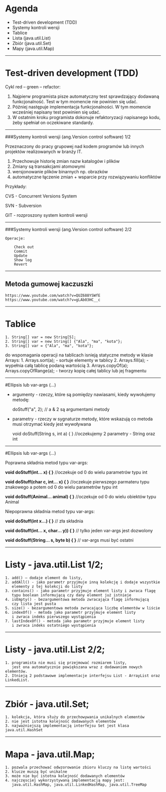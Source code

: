 #  Agenda
- Test-driven development (TDD)
- Systemy kontroli wersji
- Tablice
- Lista (java.util.List)
- Zbiór (java.util.Set)
- Mapy (java.util.Map)
---
# Test-driven development (TDD)

Cykl red – green – refactor:

1. Najpierw programista pisze automatyczny test sprawdzający dodawaną funkcjonalność. Test w tym momencie nie powinien się udać.
2. Później następuje implementacja funkcjonalności. W tym momencie wcześniej napisany test powinien się udać.
3. W ostatnim kroku programista dokonuje refaktoryzacji napisanego kodu, żeby spełniał on oczekiwane standardy.

---
###Systemy kontroli wersji (ang.Version control software) 1/2

Przeznaczony do pracy grupowej nad kodem programów lub innych projektów realizowanych w branży IT.
1. Przechowuje historię zmian nazw katalogów i plików
2. Zmiany są transakcjami atomowymi
3. wersjonowanie plików binarnych np. obrazków
4. automatyczne łączenie zmian + wsparcie przy rozwiązywaniu konfliktów

Przykłady:

CVS - Concurrent Versions System

SVN - Subversion

GIT - rozproszony system kontroli wersji

---
###Systemy kontroli wersji (ang.Version control software) 2/2

	Operacje:

		Check out
		Commit
		Update
		Show log
		Revert
		
---
## Metoda gumowej kaczuszki

	https://www.youtube.com/watch?v=QUZ688YSWfE
	https://www.youtube.com/watch?v=gLAb03HC__c

---
# Tablice

	1. String[] var = new String[5];
	2. String[] var = new String[] {"Ala", "ma", "kota"};
	3. String[] var = {"Ala", "ma", "kota"};

do wspomagania operacji na tablicach isnieją statyczne metody w klasie Arrays:
	1. Arrays.sort(a); - sortuje elementy w tablicy
	2. Arrays.fill(a); - wypełnia całą tablicę podaną wartością
	3. Arrays.copyOf(a); Arrays.copyOfRange(a); - tworzy kopię całej tablicy lub jej fragmentu
	
---
#Ellipsis lub var-args (...)

* argumenty - rzeczy, które są pomiędzy nawiasami, kiedy wywołujemy metodę:

	doStuff("a", 2); // a & 2 są argumentami metody

* parametry - rzeczy w sygnaturze metody, które wskazują co metoda musi otrzymać kiedy jest wywoływana

	void doStuff(String s, int a) { } //oczekujemy 2 parametry - String oraz int

---
#Ellipsis lub var-args (...)

Poprawna składnia metod typu var-args:

**void doStuff(int... x) { }** //oczekuje od 0 do wielu parametrów typu int

**void doStuff(char c, int... x) { }** //oczekuje pierwszego parmateru typu znakowego a potem od 0 do wielu parametrów typu int

**void doStuff(Animal... animal) { }** //oczekuje od 0 do wielu obiektów typu Animal

Niepoprawna składnia metod typu var-args:

**void doStuff(int x...) { }** 	// zła składnia

**void doStuff(int... x, char... y)) { }** // tylko jeden var-args jest dozwolony

**void doStuff(String... s, byte b) { }** // var-args musi być ostatni

---
# Listy - java.util.List 1/2;
	
	1. add() – dodaje element do listy,
	2. addAll() - jako parametr przyjmuje inną kolekcję i dodaje wszystkie
	   elementy z tej kolekcji do listy
	3. contains() - jako parametr przyjmuje element listy i zwraca flagę
	   typu boolean informującą czy dany element już istnieje
	4. isEmpty() - bezargumentowa metoda zwracająca flagę informującą
	   czy lista jest pusta
	5. size() - bezargumentowa metoda zwracająca liczbę elementów w liście
	6. indexOf() - metoda jako parametr przyjmuje element listy
	   i zwraca indeks pierwszego wystąpienia
	7. lastIndexOf() - metoda jako parametr przyjmuje element listy
	   i zwraca indeks ostatniego wystąpienia

---
# Listy - java.util.List 2/2;
	1. programista nie musi się przejmować rozmiarem listy,
	   jest ona automatycznie powiększana wraz z dodawaniem nowych elementów.
	2. Itnieją 2 podstawowe implementacje interfejsu List - ArrayList oraz LinkedList.

---
# Zbiór - java.util.Set;

	1. kolekcja, która służy do przechowywania unikalnych elementów
	2. nie jest istotna kolejność dodawanych elementów
	3. najważniejszą implementacją interfejsu Set jest klasa java.util.HashSet
---
# Mapa - java.util.Map;

	1. pozwala przechować odwzorowanie zbioru kluczy na listę wartości
	2. klucze muszą być unikalne
	3. może nie być istotna kolejność dodawanych elementów
	4. najczęsciej wykorzystywaną implementacją mapy jest:
       java.util.HashMap, java.util.LinkedHashMap, java.util.TreeMap
	

	